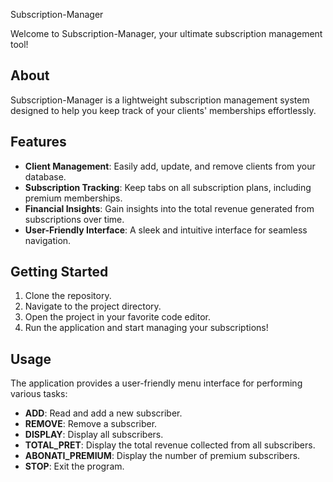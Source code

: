  Subscription-Manager

Welcome to Subscription-Manager, your ultimate subscription management tool!

## About

Subscription-Manager is a lightweight subscription management system designed to help you keep track of your clients' memberships effortlessly.

## Features

- **Client Management**: Easily add, update, and remove clients from your database.
- **Subscription Tracking**: Keep tabs on all subscription plans, including premium memberships.
- **Financial Insights**: Gain insights into the total revenue generated from subscriptions over time.
- **User-Friendly Interface**: A sleek and intuitive interface for seamless navigation.

## Getting Started

1. Clone the repository.
2. Navigate to the project directory.
3. Open the project in your favorite code editor.
4. Run the application and start managing your subscriptions!

## Usage


The application provides a user-friendly menu interface for performing various tasks:

- **ADD**: Read and add a new subscriber.
- **REMOVE**: Remove a subscriber.
- **DISPLAY**: Display all subscribers.
- **TOTAL_PRET**: Display the total revenue collected from all subscribers.
- **ABONATI_PREMIUM**: Display the number of premium subscribers.
- **STOP**: Exit the program.
